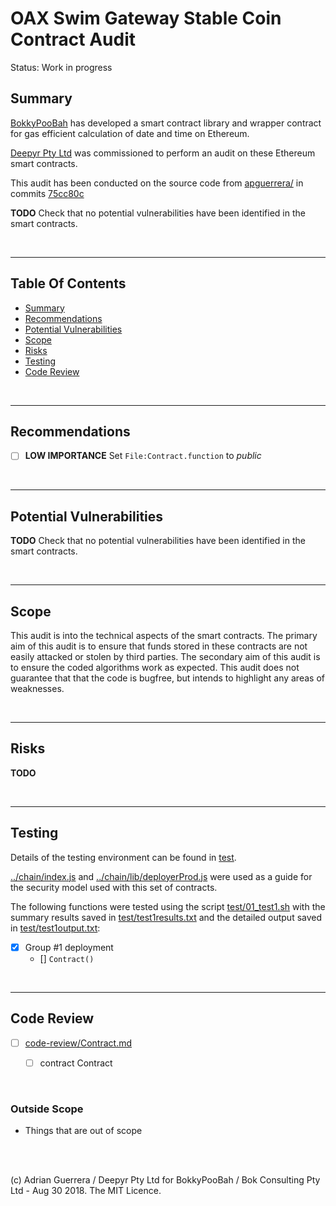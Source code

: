 # OAX Swim Gateway Stable Coin Contract Audit

Status: Work in progress

## Summary

[BokkyPooBah](https://www.bokconsulting.com.au/) has developed a smart contract library and wrapper contract for gas efficient calculation of date and time on Ethereum.

[Deepyr Pty Ltd](https://www.deepyr.com) was commissioned to perform an audit on these Ethereum smart contracts.

This audit has been conducted on the source code from [apguerrera/](https://github.com/apguerrera/) in commits [75cc80c](https://github.com/apguerrera)

**TODO** Check that no potential vulnerabilities have been identified in the smart contracts.

<br />

<hr />

## Table Of Contents

* [Summary](#summary)
* [Recommendations](#recommendations)
* [Potential Vulnerabilities](#potential-vulnerabilities)
* [Scope](#scope)
* [Risks](#risks)
* [Testing](#testing)
* [Code Review](#code-review)

<br />

<hr />

## Recommendations

* [ ] **LOW IMPORTANCE** Set `File:Contract.function` to *public*

<br />

<hr />

## Potential Vulnerabilities

**TODO** Check that no potential vulnerabilities have been identified in the smart contracts.

<br />

<hr />

## Scope

This audit is into the technical aspects of the smart contracts. The primary aim of this audit is to ensure that funds
stored in these contracts are not easily attacked or stolen by third parties. The secondary aim of this audit is to
ensure the coded algorithms work as expected. This audit does not guarantee that that the code is bugfree, but intends to
highlight any areas of weaknesses.

<br />

<hr />

## Risks

**TODO**

<br />

<hr />

## Testing

Details of the testing environment can be found in [test](test).

[../chain/index.js](../chain/index.js) and [../chain/lib/deployerProd.js](../chain/lib/deployerProd.js) were used as a guide for the security model used with this set of contracts.

The following functions were tested using the script [test/01_test1.sh](test/01_test1.sh) with the summary results saved
in [test/test1results.txt](test/test1results.txt) and the detailed output saved in [test/test1output.txt](test/test1output.txt):

* [x] Group #1 deployment
  * [] `Contract()`


<br />

<hr />

## Code Review

* [ ] [code-review/Contract.md](code-review/Contract.md)
  * [ ] contract Contract


<br />



### Outside Scope

* Things that are out of scope

<br />

<br />

(c) Adrian Guerrera / Deepyr Pty Ltd for BokkyPooBah / Bok Consulting Pty Ltd - Aug 30 2018. The MIT Licence.
